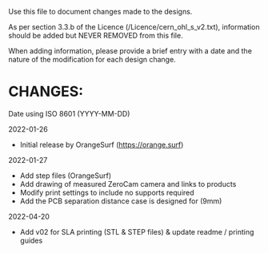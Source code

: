 Use this file to document changes made to the designs. 

As per section 3.3.b of the Licence (/Licence/cern_ohl_s_v2.txt), information should be added but NEVER REMOVED from this file. 

When adding information, please provide a brief entry with a date and the nature of the modification for each design change.

# CHANGES:

Date using ISO 8601 (YYYY-MM-DD)

2022-01-26
- Initial release by OrangeSurf (https://orange.surf)

2022-01-27 
- Add step files (OrangeSurf)
- Add drawing of measured ZeroCam camera and links to products
- Modify print settings to include no supports required
- Add the PCB separation distance case is designed for (9mm)

2022-04-20
- Add v02 for SLA printing (STL & STEP files) & update readme / printing guides